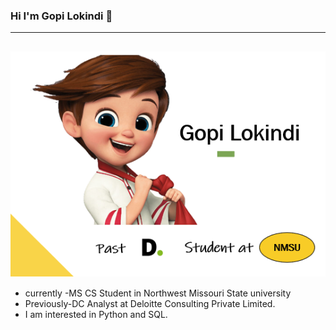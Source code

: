 ### Hi I'm Gopi Lokindi 👋

<!--
**Gopilokindi/Gopilokindi** is a ✨ _special_ ✨ repository because its `README.md` (this file) appears on your GitHub profile.

Here are some ideas to get you started:

- 🔭 I’m currently working on ...
- 🌱 I’m currently learning ...
- 👯 I’m looking to collaborate on ...
- 🤔 I’m looking for help with ...
- 💬 Ask me about ...
- 📫 How to reach me: ...
- 😄 Pronouns: ...
- ⚡ Fun fact: ...
-->

---
<!--
![profile](Gopi_lokindi.png)
-->
<img src="Gopi_lokindi.png" 
        alt="Picture" 
        style="display: block; margin: 0 auto" />
---
* currently -MS CS Student in Northwest Missouri State university
* Previously-DC Analyst at Deloitte Consulting Private Limited.
* I am interested in Python and SQL.


 

